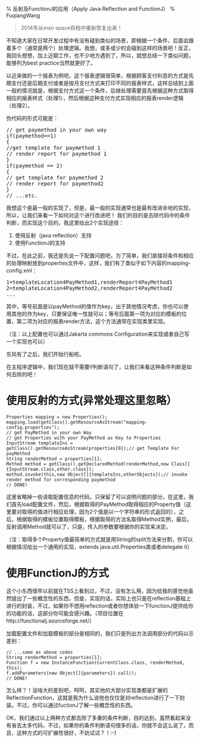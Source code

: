 % 反射及FunctionJ的应用（Apply Java Reflection and FunctionJ）
% FuqiangWang

> 2014年从msn space存档中重新恢复出来！

不知道大家在日常开发过程中有没有碰到类似的场景，即根据一个条件，后面会跟着多个（通常是两个）处理逻辑。我想，或多或少的会碰到这样的场景吧！反正，我回头想想，加上近期工作，也不少地方遇到了，所以，就想总结一下类似问题，能够列为best practice当然就更好了。

以近来做的一个报表为例吧，这个报表逻辑很简单，根据顾客支付利息的方式是先期支付还是后期支付或者是按月支付方式来打印不同的报表样式，这样总结到上面一般的情况就是，根据支付方式这一个条件，后继处理需要首先根据这种方式取得相应的报表样式（处理1），然后根据这种支付方式实现相应的报表render逻辑（处理2）。

伪代码的形式可能是：
<pre>
// get paymethod in your own way
if(paymethod==1)
{
//get template for paymethod 1
// render report for paymethod 1
}
if(paymethod == 2)
{
// get template for paymethod 2
// render report for paymethod2
}
// ...etc.
</pre>

我想这个是最一般的实现了，但是，最一般的实现通常也是最有改进余地的实现，所以，让我们来看一下如何对这个进行改进吧！
我们的目的是去除代码中的条件判断，而实现这个目的，我这里给出2个实现途径：

1. 使用反射（java reflection）支持
2. 使用FunctionJ的支持

不过，在此之前，我还是先说一下配置问题吧，为了简单，我们直接将条件和相应的处理映射放到properties文件中，这样，我们有了类似于如下内容的mapping-config.xml：
<pre>
1=templateLocation4PayMethod1,renderReport4PayMethod1
2=templateLocation4PayMethod2,renderReport4PayMethod2
...
</pre>

其中，等号前面是以payMethod的值作为key，出于其他情况考虑，你也可以使用其他的作为key，只要保证唯一性就可以；等号后面第一项为对应的模板的位置，第二项为对应的报表render方法，这个方法通常在实现类里实现。

（注：以上配置也可以通过Jakarta commons Configuration来实现或者自己写一个实现也可以）

东风有了之后，我们开始行船啦。

在主程序逻辑中，我们现在就不需要if判断语句了，让我们来看这种条件判断是如何去除的吧！

# 使用反射的方式(异常处理这里忽略）

~~~~~~~ {.java}
Properties mapping = new Properties();
mapping.load(getClass().getResourceAsStream("mapping-config.properties");
// get PayMethod in your own Way
// get Properties with your PayMethod as Key to Properties
InputStream templateIns = getClass().getResourceAsStream(properties[0]);// get Template For payMethod
String renderMethod = properties[1];
Method method = getClass().getDeclaredMethod(renderMethod,new Class[]{InputStream.class,other.class});
method.invoke(this,new Object[]{templateIns,otherObjects});// invoke render method for corresponding paymethod
// DONE!
~~~~~~~

这里省略掉一些读取配置信息的代码，只保留了可以说明问题的部分，在这里，我们首先load配置文件，然后，根据取得的PayMethod取得相应的Property值（这里要对取得的值进行相应处理，因为2个值是以一个字符串的形式返回的），之后，根据取得的模板位置取得模板，根据取得的方法名取得Method实例，最后，反射调用Method就可以了，只是，传入的参数要根据你的实现来决定。

（注：取得多个Property值最简单的方式就是用String的split方法来分割，你可以根据情况给出一个通用的实现，extends java.util.Properties类或者delegate it）

# 使用FunctionJ的方式
这个小东西很早以前就在TSS上看到过，不过，没有怎么用，因为给我的感觉他虽然提出了一些概念性的东西，但是，实现的话，实际上也只是在reflection基础上进行的封装，不过，如果你不想用reflection或者你想体验一下functionJ提供给你的功能的话，这部分你可能会感兴趣。（项目位置在http://functionalj.sourceforge.net/）

加载配置文件和加载模板的部分是相同的，我们只是列出方法调用部分的代码以示差别：

~~~~~~~ {.java}
// ...same as above codes
String renderMethod = properties[1];
Function f = new InstanceFunction(CurrentClass.class, renderMethod, this);
f.addParameters(new Object[]{parameters}).call();
// DONE!
~~~~~~~

怎么样？！没啥大的差别吧，呵呵，其实他的大部分实现类都是扩展的ReflectionFunction，这就是我为什么说他也仅仅是对reflection进行了一下封装。不过，你可以通过fuctionJ了解一些概念性的东西。

OK，我们通过以上两种方式都去除了多重的条件判断，目的达到，虽然看起来没有省去太多代码，不过，如果你的条件判断语句很多的话，你就不会这么说了，而且，这种方式的可扩展性很好，不妨试试？！:-)